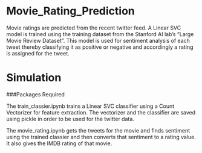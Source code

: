 Movie_Rating_Prediction
=======================
Movie ratings are predicted from the recent twitter feed. A Linear SVC model is trained using the training dataset from the Stanford AI lab’s “Large Movie Review Dataset”. This model is used for sentiment analysis of each tweet thereby classifying it as positive or negative and accordingly a rating is assigned for the tweet.

Simulation
=======================

###Packages Required

The train_classier.ipynb trains a Linear SVC classifier using a Count Vectorizer for feature extraction. The vectorizer and the classifier are saved using pickle in order to be used for the twitter data.

The movie_rating.ipynb gets the tweets for the movie and finds sentiment using the trained classier and then converts that sentiment to a rating value. It also gives the IMDB rating of that movie.

